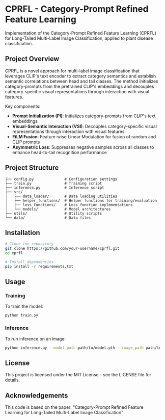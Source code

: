 # CPRFL - Category-Prompt Refined Feature Learning

Implementation of the Category-Prompt Refined Feature Learning (CPRFL) for Long-Tailed Multi-Label Image Classification, applied to plant disease classification.

## Project Overview

CPRFL is a novel approach for multi-label image classification that leverages CLIP's text encoder to extract category semantics and establish semantic correlations between head and tail classes. The method initializes category-prompts from the pretrained CLIP's embeddings and decouples category-specific visual representations through interaction with visual features.

Key components:
- **Prompt Initialization (PI)**: Initializes category-prompts from CLIP's text embeddings
- **Visual-Semantic Interaction (VSI)**: Decouples category-specific visual representations through interaction with visual features
- **FiLM Fusion**: Feature-wise Linear Modulation for fusion of random and CLIP prompts
- **Asymmetric Loss**: Suppresses negative samples across all classes to enhance head-to-tail recognition performance

## Project Structure

```
├── config.py              # Configuration settings
├── train.py               # Training script
├── inference.py           # Inference script
├── src/
│   ├── data_loader/       # Data loading utilities
│   ├── helper_functions/  # Helper functions for training/evaluation
│   ├── loss_functions/    # Loss function implementations
│   └── models/            # Model architectures
├── utils/                 # Utility scripts
└── data/                  # Data files
```

## Installation

```bash
# Clone the repository
git clone https://github.com/your-username/cprfl.git
cd cprfl

# Install dependencies
pip install -r requirements.txt
```

## Usage

### Training

To train the model:

```bash
python train.py
```

### Inference

To run inference on an image:

```bash
python inference.py --model_path path/to/model.pth --image_path path/to/image.jpg
```

## License

This project is licensed under the MIT License - see the LICENSE file for details.

## Acknowledgements

This code is based on the paper:
"Category-Prompt Refined Feature Learning for Long-Tailed Multi-Label Image Classification"